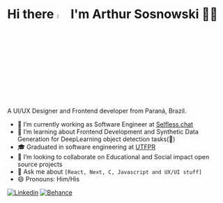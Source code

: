 <h1 align='left'>
  Hi there <img src="https://media.giphy.com/media/hvRJCLFzcasrR4ia7z/giphy.gif" width="5%"> I'm Arthur Sosnowski 👨‍💻
</h1>

<p align='left'>
  A UI/UX Designer and Frontend developer from Paraná, Brazil.
</p>

- 🔭 I’m currently working as Software Engineer at [Selfless.chat](https://selfless.chat/)
- 🌱 I’m learning about Frontend Development and Synthetic Data Generation for DeepLearning object detection tasks(🤔)
- 🎓 Graduated in software engineering at [UTFPR](https://coens.dv.utfpr.edu.br/site/)
- 👯 I’m looking to collaborate on Educational and Social impact open source projects
- 💬 Ask me about `[React, Next, C, Javascript and UX/UI stuff]` 
- 😄 Pronouns: Him/His

[![Linkedin](https://img.shields.io/badge/-LinkedIn-060606?style=for-the-badge&labelColor=0D0D0D&logo=Linkedin&Color=white)](https://www.linkedin.com/in/arthur-sosnowski/)
[![Behance](https://img.shields.io/badge/-Behance-blue?style=for-the-badge&logo=behance&logoColor=white)](https://www.behance.net/ArthurSosnowski)
